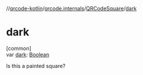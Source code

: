 //[qrcode-kotlin](../../../index.md)/[qrcode.internals](../index.md)/[QRCodeSquare](index.md)/[dark](dark.md)

# dark

[common]\
var [dark](dark.md): [Boolean](https://kotlinlang.org/api/latest/jvm/stdlib/kotlin-stdlib/kotlin/-boolean/index.html)

Is this a painted square?
